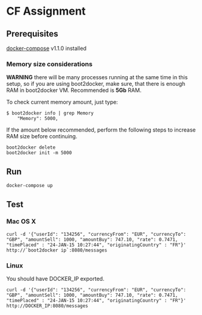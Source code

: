# CF Assignment

## Prerequisites

[docker-compose](https://docs.docker.com/compose/install/) v1.1.0 installed

### Memory size considerations

**WARNING** there will be many processes running at the same time in this setup, so if you are using boot2docker, make sure, that there is enough RAM in boot2docker VM. Recommended is **5Gb** RAM.

To check current memory amount, just type:
```
$ boot2docker info | grep Memory
    "Memory": 5000,
```

If the amount below recommended, perform the following steps to increase RAM size before continuing.
```
boot2docker delete
boot2docker init -m 5000
```

## Run

```
docker-compose up
```

## Test

### Mac OS X

```
curl -d '{"userId": "134256", "currencyFrom": "EUR", "currencyTo": "GBP", "amountSell": 1000, "amountBuy": 747.10, "rate": 0.7471, "timePlaced" : "24-JAN-15 10:27:44", "originatingCountry" : "FR"}' http://`boot2docker ip`:8080/messages
```

### Linux

You should have DOCKER_IP exported.

```
curl -d '{"userId": "134256", "currencyFrom": "EUR", "currencyTo": "GBP", "amountSell": 1000, "amountBuy": 747.10, "rate": 0.7471, "timePlaced" : "24-JAN-15 10:27:44", "originatingCountry" : "FR"}' http://DOCKER_IP:8080/messages
```

